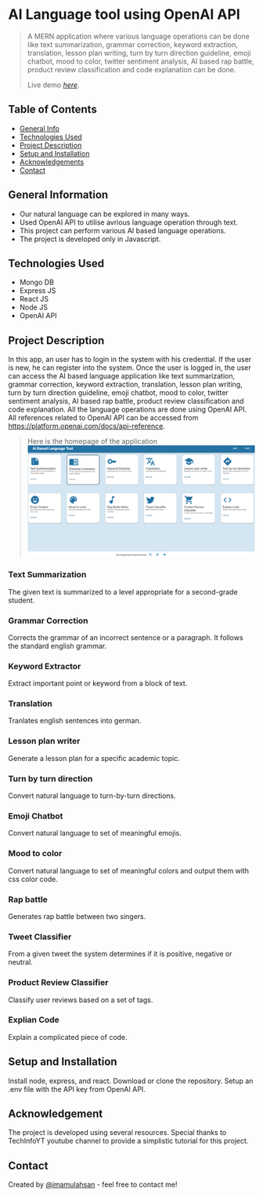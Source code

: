 # AI Language tool using OpenAI API
> A MERN application where various language operations can be done like text summarization, grammar correction, keyword extraction, translation, lesson plan writing, turn by turn direction guideline, emoji chatbot, mood to color, twitter sentiment analysis, AI based rap battle, product review classification and code explanation can be done. 
>
> Live demo [_here_](https://www.youtube.com).

## Table of Contents
* [General Info](#general-information)
* [Technologies Used](#technologies-used)
* [Project Description](#project-description)
* [Setup and Installation](#setup-installation)
* [Acknowledgements](#acknowledgements)
* [Contact](#contact)

## General Information
- Our natural language can be explored in many ways.
- Used OpenAI API to utilise avrious language operation through text.
- This project can perform various AI based language operations.
- The project is developed only in Javascript.

## Technologies Used
- Mongo DB
- Express JS
- React JS
- Node JS
- OpenAI API

## Project Description
In this app, an user has to login in the system with his credential. If the user is new, he can register into the system. Once the user is logged in, the user can access the AI based language application like text summarization, grammar correction, keyword extraction, translation, lesson plan writing, turn by turn direction guideline, emoji chatbot, mood to color, twitter sentiment analysis, AI based rap battle, product review classification and code explanation. All the language operations are done using OpenAI API. All references related to OpenAI API can be accessed from https://platform.openai.com/docs/api-reference. 
> Here is the homepage of the application
![Example screenshot](https://github.com/imamulahsan/AI-language-tool-openai/blob/main/Github.png)
### Text Summarization
The given text is summarized to a level appropriate for a second-grade student.
### Grammar Correction
  Corrects the grammar of an incorrect sentence or a paragraph. It follows the standard english grammar.
### Keyword Extractor
  Extract important point or keyword from a block of text.
### Translation
  Tranlates english sentences into german.
### Lesson plan writer
  Generate a lesson plan for a specific academic topic.
### Turn by turn direction
  Convert natural language to turn-by-turn directions.
### Emoji Chatbot
  Convert natural language to set of meaningful emojis.
### Mood to color
  Convert natural language to set of meaningful colors and output them with css color code.
### Rap battle
  Generates rap battle between two singers.
### Tweet Classifier
  From a given tweet the system determines if it is positive, negative or neutral.
### Product Review Classifier
  Classify user reviews based on a set of tags.
### Explian Code
  Explain a complicated piece of code.

## Setup and Installation
Install node, express, and react. Download or clone the repository. Setup an .env file with the API key from OpenAI API.

## Acknowledgement
The project is developed using several resources. Special thanks to TechInfoYT youtube channel to provide a simplistic tutorial for this project.

## Contact
Created by [@imamulahsan](https://www.youtube.com) - feel free to contact me!
